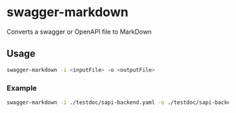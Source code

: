 # swagger-markdown
Converts a swagger or OpenAPI file to MarkDown

## Usage

```bash
swagger-markdown -i <inputFile> -o <outputFile>
```

### Example

```bash
swagger-markdown -i ./testdoc/sapi-backend.yaml -o ./testdoc/sapi-backend.md
```
